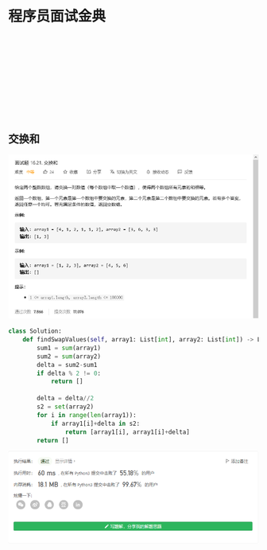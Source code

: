 # 程序员面试金典

## 

![]()

```python

```

![]()

## 

![]()

```python

```

![]()

## 交换和

![](./images/078.png)

```python
class Solution:
    def findSwapValues(self, array1: List[int], array2: List[int]) -> List[int]:
        sum1 = sum(array1)
        sum2 = sum(array2)
        delta = sum2-sum1
        if delta % 2 != 0:
            return []
        
        delta = delta//2
        s2 = set(array2)
        for i in range(len(array1)):
            if array1[i]+delta in s2:
                return [array1[i], array1[i]+delta]
        return []
```

![](./images/078_.png)

## 

![]()

```python

```

![]()

## 

![]()

```python

```

![]()